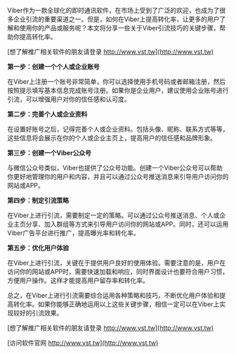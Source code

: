 Viber作为一款全球化的即时通讯软件，在市场上受到了广泛的欢迎，也成为了很多企业引流的重要渠道之一。但是，如何在Viber上提高转化率，让更多的用户了解和使用你的产品或服务呢？本文将分享一些关于Viber引流技巧的关键步骤，帮助你提高转化率。

[想了解推广相关软件的朋友请登录 http://www.vst.tw](http://www.vst.tw)

**第一步：创建一个个人或企业账号**

在Viber上注册一个账号非常简单，你可以选择使用手机号码或者邮箱注册，然后按照提示填写基本信息完成账号注册。如果你是企业用户，建议使用企业账号进行引流，可以增强用户对你的信任感和认可度。

**第二步：完善个人或企业资料**

在设置好账号之后，记得完善个人或企业资料。包括头像、昵称、联系方式等等，这些信息将会展示在你的个人或企业主页上，提高用户的信任感和品牌形象。

**第三步：创建一个Viber公众号**

与微信公众号类似，Viber也提供了公众号功能。创建一个Viber公众号可以帮助你更好地管理你的用户和内容，并且可以通过公众号推送消息来引导用户访问你的网站或APP。

**第四步：制定引流策略**

在Viber上进行引流，需要制定一定的策略。可以通过公众号推送消息、个人或企业主页分享、加入群组等方式来引导用户访问你的网站或APP。同时，还可以运用Viber广告平台进行推广，提高曝光率和转化率。

**第五步：优化用户体验**

在Viber上进行引流，关键在于提供用户良好的使用体验。需要注意的是，用户在访问你的网站或APP时，需要快速加载和响应，同时界面设计也要符合用户习惯，方便用户操作。这样才能提高用户留存率和转化率。

总之，在Viber上进行引流需要综合运用各种策略和技巧，不断优化用户体验和提高转化率。如果你能够正确地运用以上这些关键步骤，相信一定可以在Viber上实现较好的引流效果。

[想了解推广相关软件的朋友请登录 http://www.vst.tw](http://www.vst.tw)


[访问软件官网 http://www.vst.tw](http://www.vst.tw)
